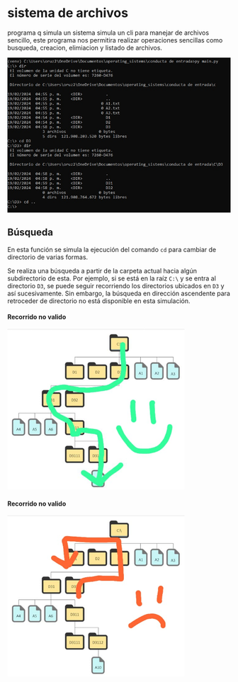 # sistema de archivos 
programa q simula un sistema simula un cli para manejar de archivos sencillo, este programa nos permitira realizar operaciones sencillas como busqueda, creacion, elimiacion y listado de archivos.

![](/images/example.jpeg)

## Búsqueda
En esta función se simula la ejecución del comando `cd` para cambiar de directorio de varias formas.

Se realiza una búsqueda a partir de la carpeta actual hacia algún subdirectorio de esta. Por ejemplo, si se está en la raíz `C:\` y se entra al directorio `D3`, se puede seguir recorriendo los directorios ubicados en `D3` y así sucesivamente. Sin embargo, la búsqueda en dirección ascendente para retroceder de directorio no está disponible en esta simulación.
<div>
    <h4>Recorrido no valido</h4>
    <img src="/images/recorrido_disponible.jpeg" alt="Descripción de la imagen 1" style="width: 400px;">  
</div>
<div>
    <h4>Recorrido no valido</h4>    
    <img src="/images/recorrido_no_disponible.jpeg" alt="Descripción de la imagen 2" style="width: 400px;">
</div>


